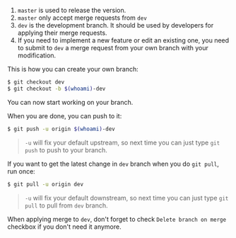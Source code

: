1. `master` is used to release the version. 
1. `master` only accept merge requests from `dev`
1. `dev` is the development branch. It should be used by developers for applying their merge requests.
1. If you need to implement a new feature or edit an existing one, you need to submit to `dev` a merge request from your own branch with your modification.

This is how you can create your own branch:

```bash
$ git checkout dev
$ git checkout -b $(whoami)-dev
```

You can now start working on your branch. 

When you are done, you can push to it:
 
```bash
$ git push -u origin $(whoami)-dev  
```

> `-u` will fix your default upstream, so next time you can just type `git push` to push to your branch.

If you want to get the latest change in `dev` branch when you do `git pull`, run once:
 
```bash
$ git pull -u origin dev  
```

> `-u` will fix your default downstream, so next time you can just type `git pull` to pull from `dev` branch.

When applying merge to `dev`, don't forget to check `Delete branch on merge` checkbox if you don't need it anymore.
